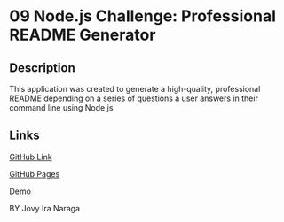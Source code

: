 
# 09 Node.js Challenge: Professional README Generator

## Description

This application was created to generate a high-quality, professional README depending on a series of questions a user answers in their command line using Node.js

## Links

[GitHub Link](https://github.com/Jlnaraga/Jovy-readMe-generator)

[GitHub Pages](https://jlnaraga.github.io/Jovy-readMe-generator/)

[Demo](https://drive.google.com/file/d/1kF9Mip_RONDontaAr63Tctjggi0fu2xM/view?usp=sharing)


BY Jovy Ira Naraga

